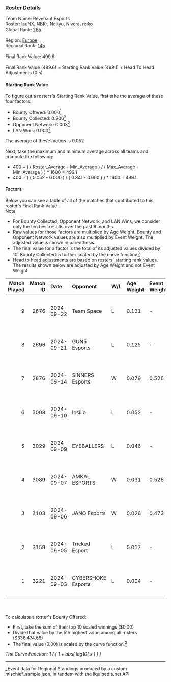 ### Roster Details<br />
Team Name: Revenant Esports<br />
Roster: lauNX, NBK-, Neityu, Nivera, reiko<br />
Global Rank: [265](../../standings_global_2025_03_01.md)<br />
<br />
Region: [Europe]( ../../standings_europe_2025_03_01.md)<br />
Regional Rank: [145]( ../../standings_europe_2025_03_01.md)<br />
<br />
Final Rank Value:  499.6<br />
<br />
Final Rank Value (499.6) = Starting Rank Value (499.1) + Head To Head Adjustments (0.5)<br />

#### Starting Rank Value<br />
To figure out a rosters's Starting Rank Value, first take the average of these four factors:<br />
- Bounty Offered: 0.000[<sup>1</sup>](#table2)
- Bounty Collected: 0.206[<sup>2</sup>](#table1)
- Opponent Network: 0.003[<sup>2</sup>](#table1)
- LAN Wins: 0.000[<sup>2</sup>](#table1)

The average of these factors is 0.052<br />
<br />
Next, take the maximum and minimum average across all teams and compute the following:<br />
- 400 + ( ( Roster_Average - Min_Average ) / ( Max_Average - Min_Average ) ) * 1600 = 499.1
- 400 + ( ( 0.052 - 0.000 ) / ( 0.841 - 0.000 ) ) * 1600 = 499.1


#### Factors<br />
Below you can see a table of all of the matches that contributed to this roster's Final Rank Value.<br />
Note:<br />

- For Bounty Collected, Opponent Network, and LAN Wins, we consider only the ten best results over the past 6 months.
- Raw values for those factors are multiplied by Age Weight. Bounty and Opponent Network values are also multiplied by Event Weight. The adjusted value is shown in parenthesis.
- The final value for a factor is the total of its adjusted values divided by 10. Bounty Collected is further scaled by the curve function[<sup>3</sup>](#curveFunction)
- Head to head adjustments are based on rosters' starting rank values. The results shown below are adjusted by Age Weight and not Event Weight
<span id="table1"></span><br />


| Match Played | Match ID | Date       | Opponent           | W/L | Age Weight | Event Weight | Bounty Collected | Opponent Network | LAN Wins  | H2H Adj. | Roster                             |
| -: | -: | :- | :- | :- | :- | :- | :- | :- | :- | -: | :- |
|            9 |     2676 | 2024-09-22 | Team Space         | L   | 0.131      | -            | -                | -                | -         |    -2.14 | lauNX, NBK-, Nivera, reiko, tiziaN |
|            8 |     2696 | 2024-09-21 | GUN5 Esports       | L   | 0.125      | -            | -                | -                | -         |    -0.30 | lauNX, NBK-, Nivera, reiko, tiziaN |
|            7 |     2876 | 2024-09-14 | SINNERS Esports    | W   | 0.079      | 0.526        | 0.027 (0.001)    | 0.448 (0.019)    | 0 (0.000) |     2.29 | lauNX, NBK-, Neityu, Nivera, reiko |
|            6 |     3008 | 2024-09-10 | Insilio            | L   | 0.052      | -            | -                | -                | -         |    -0.44 | lauNX, NBK-, Nivera, reiko, tiziaN |
|            5 |     3029 | 2024-09-09 | EYEBALLERS         | L   | 0.046      | -            | -                | -                | -         |    -0.21 | lauNX, NBK-, Nivera, reiko, tiziaN |
|            4 |     3089 | 2024-09-07 | AMKAL ESPORTS      | W   | 0.031      | 0.526        | 0.000 (0.000)    | 0.407 (0.007)    | 0 (0.000) |     0.67 | 0SAMAS, lauNX, NBK-, Nivera, reiko |
|            3 |     3103 | 2024-09-06 | JANO Esports       | W   | 0.026      | 0.473        | 0.022 (0.000)    | 0.138 (0.002)    | 0 (0.000) |     0.72 | lauNX, NBK-, Nivera, reiko, tiziaN |
|            2 |     3159 | 2024-09-05 | Tricked Esport     | L   | 0.017      | -            | -                | -                | -         |    -0.06 | lauNX, NBK-, Nivera, reiko, tiziaN |
|            1 |     3221 | 2024-09-03 | CYBERSHOKE Esports | L   | 0.004      | -            | -                | -                | -         |    -0.01 | lauNX, NBK-, Nivera, reiko, tiziaN |

<br />
<span id="table2"></span><br />
To calculate a roster's Bounty Offered:<br />

- First, take the sum of their top 10 scaled winnings ($0.00)
- Divide that value by the 5th highest value among all rosters ($336,474.68)
- The final value (0.00) is scaled by the curve function.[<sup>3</sup>](#curveFunction)

<span id="curveFunction"></span>_The Curve Function: 1 / ( 1 + abs( log10( x ) ) )_<br />

---
_Event data for Regional Standings produced by a custom mischief_sample.json, in tandem with the liquipedia.net API<br />
